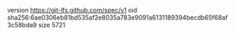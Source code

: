 version https://git-lfs.github.com/spec/v1
oid sha256:6ae0306eb81bd535af2e8035a783e9091a6131189394becdb65f68af3c58bda9
size 5721
